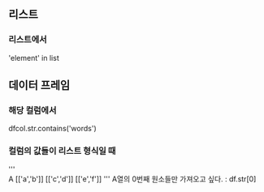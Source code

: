 ## 리스트
### 리스트에서
'element' in list


## 데이터 프레임 
### 해당 컬럼에서
dfcol.str.contains('words')


### 컬럼의 값들이 리스트 형식일 때
'''    
     A
[['a','b']]
[['c','d']]
[['e','f']]
'''
A열의 0번째 원소들만 가져오고 싶다. : df.str[0]
